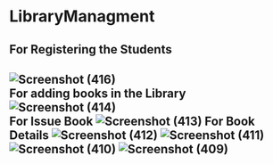 # LibraryManagment

<h2> For Registering the Students <h2>

![Screenshot (416)](https://user-images.githubusercontent.com/89838366/193735587-49146d43-f188-44a2-87de-6529f9f80d27.png)
 <br>
 For adding books in the Library
![Screenshot (414)](https://user-images.githubusercontent.com/89838366/193735613-fa36c802-d54d-4c44-939e-416f5bc7304d.png)
<br>
  For Issue Book
  ![Screenshot (413)](https://user-images.githubusercontent.com/89838366/193735632-a4c9723c-ca95-472d-b422-b41adbcea60c.png)
  For Book Details
![Screenshot (412)](https://user-images.githubusercontent.com/89838366/193735646-17afbf76-5d8b-476b-aae0-e200eaa16df4.png)
![Screenshot (411)](https://user-images.githubusercontent.com/89838366/193735671-401fcabc-9888-44ca-92c7-b8bc8b39ce5a.png)
![Screenshot (410)](https://user-images.githubusercontent.com/89838366/193735682-32612d90-6dac-4cf1-b439-b779f4b6f22b.png)
![Screenshot (409)](https://user-images.githubusercontent.com/89838366/193735702-8080a6ac-e1b1-465f-9a81-0881999c24ca.png)
